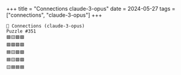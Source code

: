 +++
title = "Connections claude-3-opus"
date = 2024-05-27
tags = ["connections", "claude-3-opus"]
+++

```text
🤖 Connections (claude-3-opus) 
Puzzle #351
🟩🟨🟩🟩
🟩🟩🟩🟩
🟦🟨🟪🟪
🟦🟨🟪🟪
🟨🟦🟦🟦
```
